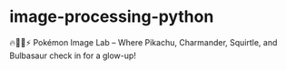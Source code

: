 # image-processing-python
🔥🌊🌿⚡ Pokémon Image Lab – Where Pikachu, Charmander, Squirtle, and Bulbasaur check in for a glow-up!
